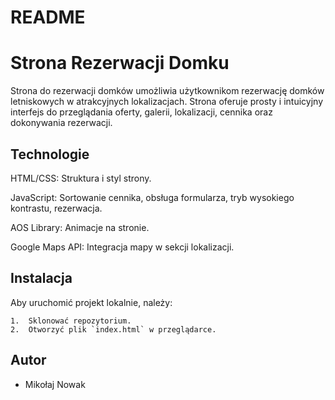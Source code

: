 # README

# Strona Rezerwacji Domku

Strona do rezerwacji domków umożliwia użytkownikom rezerwację domków letniskowych w atrakcyjnych lokalizacjach. Strona oferuje prosty i intuicyjny interfejs do przeglądania oferty, galerii, lokalizacji, cennika oraz dokonywania rezerwacji.

## Technologie


HTML/CSS: Struktura i styl strony.

JavaScript: Sortowanie cennika, obsługa formularza, tryb wysokiego kontrastu, rezerwacja.

AOS Library: Animacje na stronie.

Google Maps API: Integracja mapy w sekcji lokalizacji.

## Instalacja

Aby uruchomić projekt lokalnie, należy:

    1.  Sklonować repozytorium.
    2.  Otworzyć plik `index.html` w przeglądarce.

## Autor

* Mikołaj Nowak
